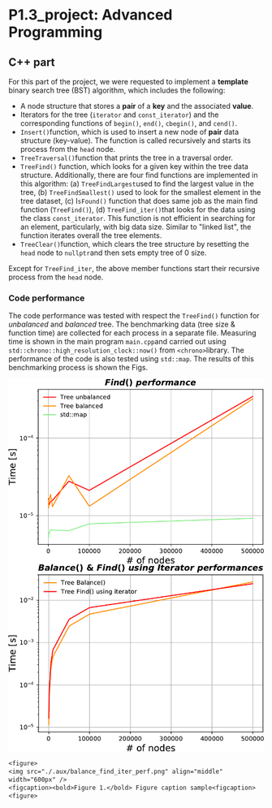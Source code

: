 # P1.3_project:  Advanced Programming

## C++ part

For this part of the project, we were requested to implement a **template** binary search tree (BST) algorithm, which includes the following:

* A node structure that stores a **pair** of a  **key** and the associated **value**.
* Iterators for the tree (`iterator` and `const_iterator`) and the corresponding functions of  `begin()`, `end()`, `cbegin()`, and `cend()`.
* `Insert()`function, which is used to insert a new node of  **pair** data structure (key-value). The function is called recursively and starts its process from the `head` node.
* `TreeTraversal()`function that prints the tree in a traversal order.
* `TreeFind()` function, which looks for a given key within the tree data structure. Additionally,  there are four find functions are implemented in this algorithm: (a) `TreeFindLargest`used to find the largest value in the tree, (b) `TreeFindSmallest()` used to look for the smallest element in the tree dataset, (c) I`sFound()` function that does same job as the main find function (`TreeFind()`), (d) `TreeFind_iter()`that looks for the data using the class `const_iterator`. This function is not efficient in searching for an element, particularly, with big data size. Similar to "linked list", the function iterates overall the tree elements. 
* `TreeClear()`function, which clears the tree structure by resetting the `head` node to `nullptr`and then sets empty tree of 0 size.

Except for `TreeFind_iter`, the above member functions start their recursive process from the `head` node.

### Code performance

The code performance was tested with respect the `TreeFind()` function for *unbalanced* and *balanced* tree. The benchmarking data (tree size & function time) are collected for each process in a separate file. Measuring time is shown in the main program `main.cpp`and carried out using `std::chrono::high_resolution_clock::now()` from `<chrono>`library.  The performance of the code is also tested using `std::map`. The results of this benchmarking process is shown the Figs.



<img src="./.aux/find_perf.png" align="middle" width="600px" />





<img src="./.aux/balance_find_iter_perf.png" align="middle" width="600px" />

```
<figure>
<img src="./.aux/balance_find_iter_perf.png" align="middle" width="600px" />
<figcaption><bold>Figure 1.</bold> Figure caption sample<figcaption>
<figure>



```
